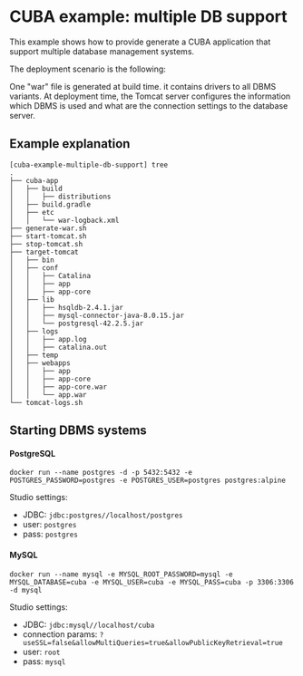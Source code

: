 # CUBA example: multiple DB support

This example shows how to provide generate a CUBA application that support multiple database management systems.

The deployment scenario is the following:

One "war" file is generated at build time. it contains drivers to all DBMS variants. At deployment time, the Tomcat
server configures the information which DBMS is used and what are the connection settings to the database server.

## Example explanation

```
[cuba-example-multiple-db-support] tree
.
├── cuba-app
│   ├── build
│   │   ├── distributions
│   ├── build.gradle
│   ├── etc
│   │   └── war-logback.xml
├── generate-war.sh
├── start-tomcat.sh
├── stop-tomcat.sh
├── target-tomcat
│   ├── bin
│   ├── conf
│   │   ├── Catalina
│   │   ├── app
│   │   ├── app-core
│   ├── lib
│   │   ├── hsqldb-2.4.1.jar
│   │   ├── mysql-connector-java-8.0.15.jar
│   │   └── postgresql-42.2.5.jar
│   ├── logs
│   │   ├── app.log
│   │   ├── catalina.out
│   ├── temp
│   ├── webapps
│   │   ├── app
│   │   ├── app-core
│   │   ├── app-core.war
│   │   └── app.war
└── tomcat-logs.sh
```



## Starting DBMS systems

#### PostgreSQL
`docker run --name postgres -d -p 5432:5432 -e POSTGRES_PASSWORD=postgres -e POSTGRES_USER=postgres postgres:alpine`

Studio settings:
* JDBC: `jdbc:postgres//localhost/postgres`
* user: `postgres`
* pass: `postgres`

#### MySQL
`docker run --name mysql -e MYSQL_ROOT_PASSWORD=mysql -e MYSQL_DATABASE=cuba -e MYSQL_USER=cuba -e MYSQL_PASS=cuba -p 3306:3306 -d mysql`

Studio settings:
* JDBC: `jdbc:mysql//localhost/cuba`
* connection params: `?useSSL=false&allowMultiQueries=true&allowPublicKeyRetrieval=true`
* user: `root`
* pass: `mysql`
